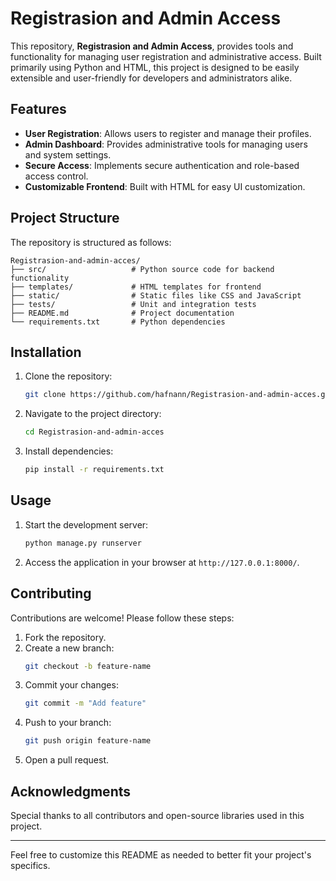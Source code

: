 # Registrasion and Admin Access

This repository, **Registrasion and Admin Access**, provides tools and functionality for managing user registration and administrative access. Built primarily using Python and HTML, this project is designed to be easily extensible and user-friendly for developers and administrators alike.

## Features

- **User Registration**: Allows users to register and manage their profiles.
- **Admin Dashboard**: Provides administrative tools for managing users and system settings.
- **Secure Access**: Implements secure authentication and role-based access control.
- **Customizable Frontend**: Built with HTML for easy UI customization.

## Project Structure

The repository is structured as follows:

```
Registrasion-and-admin-acces/
├── src/                   # Python source code for backend functionality
├── templates/             # HTML templates for frontend
├── static/                # Static files like CSS and JavaScript
├── tests/                 # Unit and integration tests
├── README.md              # Project documentation
└── requirements.txt       # Python dependencies
```

## Installation

1. Clone the repository:
   ```bash
   git clone https://github.com/hafnann/Registrasion-and-admin-acces.git
   ```
2. Navigate to the project directory:
   ```bash
   cd Registrasion-and-admin-acces
   ```
3. Install dependencies:
   ```bash
   pip install -r requirements.txt
   ```

## Usage

1. Start the development server:
   ```bash
   python manage.py runserver
   ```
2. Access the application in your browser at `http://127.0.0.1:8000/`.

## Contributing

Contributions are welcome! Please follow these steps:

1. Fork the repository.
2. Create a new branch:
   ```bash
   git checkout -b feature-name
   ```
3. Commit your changes:
   ```bash
   git commit -m "Add feature"
   ```
4. Push to your branch:
   ```bash
   git push origin feature-name
   ```
5. Open a pull request.

## Acknowledgments

Special thanks to all contributors and open-source libraries used in this project.

---
Feel free to customize this README as needed to better fit your project's specifics.

